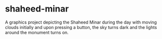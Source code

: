 # shaheed-minar
A graphics project depicting the Shaheed Minar during the day with moving clouds initially and upon pressing a button, the sky turns dark and the lights around the monument turns on.
